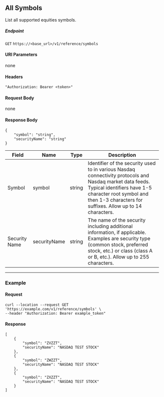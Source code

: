 ## All Symbols

List all supported equities symbols.

##### Endpoint

`GET` `https://<base_url>/v1/reference/symbols`

#### URI Parameters

none

#### Headers

`"Authorization: Bearer <token>"`

#### Request Body

none

#### Response Body

```
{
    "symbol": "string",
    "securityName": "string"
}
```

| Field | Name | Type | Description |
|-------|------|------|-------------|
|Symbol|symbol|string|Identifier of the security used to in various Nasdaq connectivity protocols and Nasdaq market data feeds. Typical identifiers have 1-5 character root symbol and then 1-3 characters for suffixes. Allow up to 14 characters.|
|Security Name|securityName|string|The name of the security including additional information, if applicable. Examples are security type (common stock, preferred stock, etc.) or class (class A or B, etc.). Allow up to 255 characters.|


---


### Example

#### Request

```
curl --location --request GET 'https://example.com/v1/reference/symbols' \
--header "Authorization: Bearer example_token"
```

#### Response

```
[
    {
        "symbol": "ZVZZT",
        "securityName": "NASDAQ TEST STOCK"
    },
    {
        "symbol": "ZWZZT",
        "securityName": "NASDAQ TEST STOCK"
    },
    {
        "symbol": "ZXZZT",
        "securityName": "NASDAQ TEST STOCK"
    }
]
```

